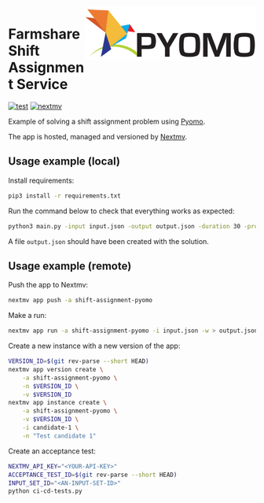 <img src="../assets/pyomo.png" align="right" height="110"/>

# Farmshare Shift Assignment Service

[![test](https://github.com/nextmv-io/farmshare/actions/workflows/test.yml/badge.svg?event=push&branch=stable)](https://github.com/nextmv-io/farmshare/actions/workflows/test.yml)
[![nextmv](https://github.com/nextmv-io/farmshare/actions/workflows/nextmv.yml/badge.svg?event=push&branch=stable)](https://github.com/nextmv-io/farmshare/actions/workflows/nextmv.yml)

Example of solving a shift assignment problem using
[Pyomo](http://www.pyomo.org).

The app is hosted, managed and versioned by [Nextmv](https://nextmv.io/).

## Usage example (local)

Install requirements:

```bash
pip3 install -r requirements.txt
```

Run the command below to check that everything works as expected:

```bash
python3 main.py -input input.json -output output.json -duration 30 -provider cbc
```

A file `output.json` should have been created with the solution.

## Usage example (remote)

Push the app to Nextmv:

```bash
nextmv app push -a shift-assignment-pyomo
```

Make a run:

```bash
nextmv app run -a shift-assignment-pyomo -i input.json -w > output.json
```

Create a new instance with a new version of the app:

```bash
VERSION_ID=$(git rev-parse --short HEAD)
nextmv app version create \
    -a shift-assignment-pyomo \
    -n $VERSION_ID \
    -v $VERSION_ID
nextmv app instance create \
    -a shift-assignment-pyomo \
    -v $VERSION_ID \
    -i candidate-1 \
    -n "Test candidate 1"
```

Create an acceptance test:

```bash
NEXTMV_API_KEY="<YOUR-API-KEY>"
ACCEPTANCE_TEST_ID=$(git rev-parse --short HEAD)
INPUT_SET_ID="<AN-INPUT-SET-ID>"
python ci-cd-tests.py
```
